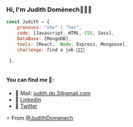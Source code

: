 ### Hi, I'm Judith Domènech👩🏻‍💻


```javascript
const Judith = {
	pronouns: "she" | "her",
	code: [Javascript, HTML, CSS, Sass],
	DataBase: [MongoDB],
	tools: [React,  Node, Express, Mongoose],
	challenge: find a job 👩🏻‍💻

 },
 
 ```

#### You can find me 📜:
- 📩 Mail: judith.dp.3@gmail.com
- 🔗 [Linkedin](www.linkedin.com/in/judith-domènech-pujadas-224a95224)
- 🐣 [Twitter](https//:www.twitter.com/JudithDomnech2)  </li>


⭐️ From [@JudithDomenech](https://github.com/JudithDomenech)
